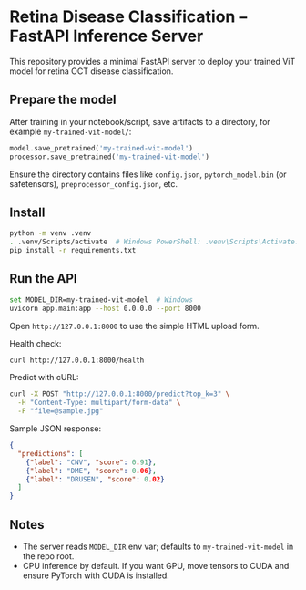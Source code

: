 # Retina Disease Classification – FastAPI Inference Server

This repository provides a minimal FastAPI server to deploy your trained ViT model for retina OCT disease classification.

## Prepare the model

After training in your notebook/script, save artifacts to a directory, for example `my-trained-vit-model/`:

```python
model.save_pretrained('my-trained-vit-model')
processor.save_pretrained('my-trained-vit-model')
```

Ensure the directory contains files like `config.json`, `pytorch_model.bin` (or safetensors), `preprocessor_config.json`, etc.

## Install

```bash
python -m venv .venv
. .venv/Scripts/activate  # Windows PowerShell: .venv\Scripts\Activate.ps1
pip install -r requirements.txt
```

## Run the API

```bash
set MODEL_DIR=my-trained-vit-model  # Windows
uvicorn app.main:app --host 0.0.0.0 --port 8000
```

Open `http://127.0.0.1:8000` to use the simple HTML upload form.

Health check:

```bash
curl http://127.0.0.1:8000/health
```

Predict with cURL:

```bash
curl -X POST "http://127.0.0.1:8000/predict?top_k=3" \
  -H "Content-Type: multipart/form-data" \
  -F "file=@sample.jpg"
```

Sample JSON response:

```json
{
  "predictions": [
    {"label": "CNV", "score": 0.91},
    {"label": "DME", "score": 0.06},
    {"label": "DRUSEN", "score": 0.02}
  ]
}
```

## Notes
- The server reads `MODEL_DIR` env var; defaults to `my-trained-vit-model` in the repo root.
- CPU inference by default. If you want GPU, move tensors to CUDA and ensure PyTorch with CUDA is installed.

